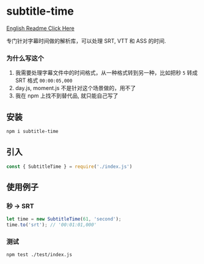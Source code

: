 # subtitle-time 
[English Readme Click Here](./README-en.md)   

专门针对字幕时间做的解析库，可以处理 SRT, VTT 和 ASS 的时间.    

### 为什么写这个
1. 我需要处理字幕文件中的时间格式，从一种格式转到另一种，比如把秒 `5` 转成 SRT 格式 `00:00:05,000`
2. day.js, moment.js 不是针对这个场景做的，用不了
3. 我在 npm 上找不到替代品, 就只能自己写了

## 安装
```bash
npm i subtitle-time
```

## 引入
```javascript
const { SubtitleTime } = require('./index.js')
```

## 使用例子

### 秒 -> SRT
```javascript
let time = new SubtitleTime(61, 'second');
time.to('srt'); // '00:01:01,000'
```

### 测试
```bash
npm test ./test/index.js
```

